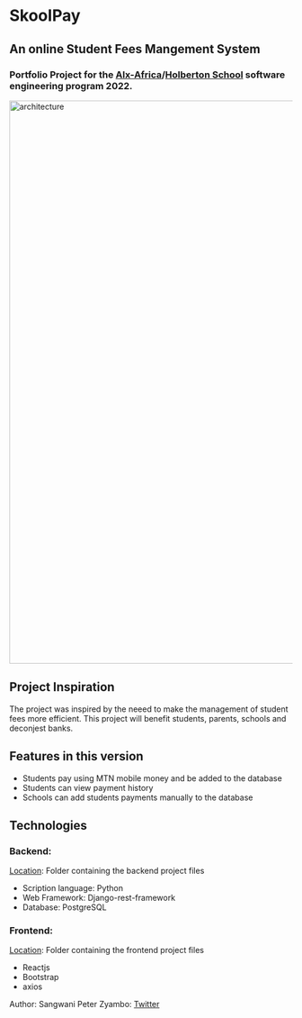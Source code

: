 # SkoolPay 
## An online Student Fees Mangement System
### Portfolio Project for the [Alx-Africa](https://www.alxafrica.com/)/[Holberton School](https://www.holbertonschool.com/) software engineering program 2022.

<img src="https://github.com/sangwani-coder/portfolio_project/blob/main/images/architecture.jpg" width="1000" title="architecture"></img>

## Project Inspiration
The project was inspired by the neeed to make the management of student fees more efficient. This project will benefit students, parents, schools and deconjest banks.
## Features in this version
- Students pay using MTN mobile money and be added to the database
- Students can view payment history
- Schools can add students payments manually to the database

## Technologies
### Backend:
[Location](./sfsm_backend): Folder containing the backend project files
- Scription language: Python
- Web Framework: Django-rest-framework
- Database: PostgreSQL

### Frontend:
[Location](./sfms_frontend): Folder containing the frontend project files
- Reactjs
- Bootstrap
- axios

Author:
Sangwani Peter Zyambo: [Twitter](https://www.twitter.com/sangwani_zyambo)
